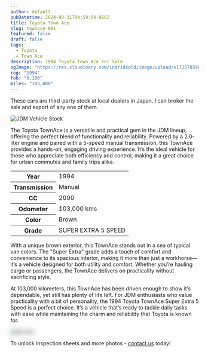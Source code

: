 ```yaml
---
author: default
pubDatetime: 2024-08-31T04:59:04.866Z
title: Toyota Town Ace
slug: townace-001
featured: false
draft: false
tags:
  - Toyota
  - Town Ace
description: 1994 Toyota Town Ace For Sale
ogImage: "https://res.cloudinary.com/indridcold/image/upload/v1725783984/JDM/inovwghcfxx8ououqqws.webp"
reg: "1994"
fob: "6,100"
miles: "103,000"
---
```

These cars are third-party stock at local dealers in Japan. I can broker the sale and export of any one of them.

![JDM Vehicle Stock](https://res.cloudinary.com/indridcold/image/upload/v1725783984/JDM/inovwghcfxx8ououqqws.webp)

The Toyota TownAce is a versatile and practical gem in the JDM lineup, offering the perfect blend of functionality and reliability. Powered by a 2.0-liter engine and paired with a 5-speed manual transmission, this TownAce provides a hands-on, engaging driving experience. It’s the ideal vehicle for those who appreciate both efficiency and control, making it a great choice for urban commutes and family trips alike.

<table>
  <tr>
    <th>Year</th>
    <td>1994</td>
  </tr>
  <tr>
    <th>Transmission</th>
    <td>Manual</td>
  </tr>
  <tr>
    <th>CC</th>
    <td>2000</td>
  </tr>
    <tr>
    <th>Odometer</th>
    <td>103,000 kms</td>
  </tr>
      <tr>
    <th>Color</th>
    <td>Brown</td>
  </tr>
      <tr>
    <th>Grade</th>
    <td>SUPER EXTRA 5 SPEED</td>
</table>

With a unique brown exterior, this TownAce stands out in a sea of typical van colors. The "Super Extra" grade adds a touch of comfort and convenience to its spacious interior, making it more than just a workhorse—it’s a vehicle designed for both utility and comfort. Whether you’re hauling cargo or passengers, the TownAce delivers on practicality without sacrificing style.

At 103,000 kilometers, this TownAce has been driven enough to show it’s dependable, yet still has plenty of life left. For JDM enthusiasts who value practicality with a bit of personality, the 1994 Toyota TownAce Super Extra 5 Speed is a perfect choice. It’s a vehicle that’s ready to tackle daily tasks with ease while maintaining the charm and reliability that Toyota is known for.
                          
<img src="https://res.cloudinary.com/indridcold/image/upload/v1725784389/JDM/mol3ngb4ma2yy1rxgwj8.webp" alt="Alt text" style="filter: blur(7px);">

To unlock inspection sheets and more photos - [contact us](../../contact) today!